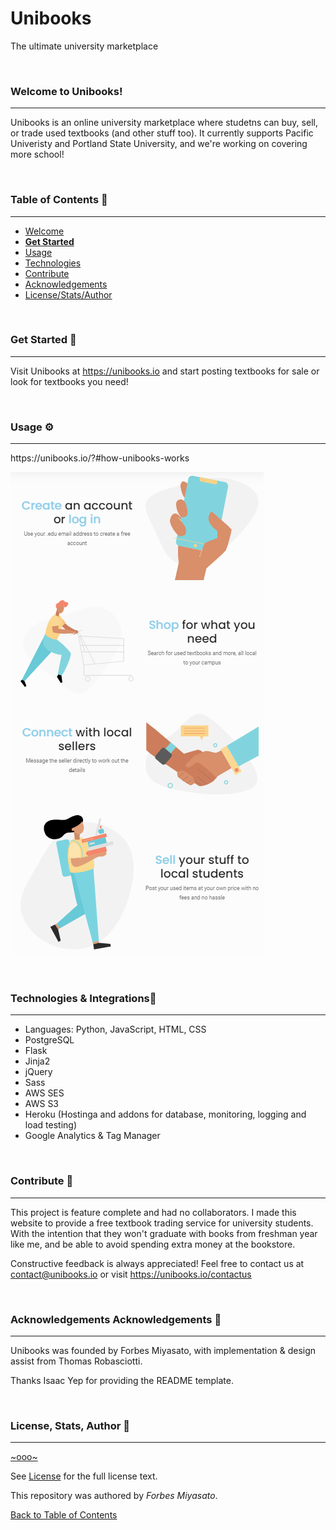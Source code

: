 # Unibooks
The ultimate university marketplace

<br />

### Welcome to Unibooks!
<hr>

Unibooks is an online university marketplace where studetns can buy, sell, or trade used textbooks (and other stuff too). It currently supports Pacific Univeristy and Portland State University, and we're working on covering more school!


<br />

### Table of Contents <g-emoji class="g-emoji" alias="book" fallback-src="https://github.githubassets.com/images/icons/emoji/unicode/1f4d6.png">📖</g-emoji>
<hr>

  - [Welcome](#welcome-to-Unibooks)
  - [**Get Started**](#get-started-)
  - [Usage](#usage-)
  - [Technologies](#technologies-)
  - [Contribute](#Contribute-)
  - [Acknowledgements](#acknowledgements-)
  - [License/Stats/Author](#license-stats-author-)

<br />

### Get Started <g-emoji class="g-emoji" alias="rocket" fallback-src="https://github.githubassets.com/images/icons/emoji/unicode/1f680.png">🚀</g-emoji>
<hr>

Visit Unibooks at https://unibooks.io and start posting textbooks for sale or look for textbooks you need!

<br />

### Usage <g-emoji class="g-emoji" alias="gear" fallback-src="https://github.githubassets.com/images/icons/emoji/unicode/2699.png">⚙</g-emoji>
<hr>
https://unibooks.io/?#how-unibooks-works


![Unibooks_Usage](unibooks_usage.png)

<br />

### Technologies & Integrations<g-emoji class="g-emoji" alias="toolbox" fallback-src="https://github.githubassets.com/images/icons/emoji/unicode/1f9f0.png">🧰</g-emoji>
<hr>

  - Languages: Python, JavaScript, HTML, CSS
  - PostgreSQL
  - Flask
  - Jinja2
  - jQuery
  - Sass
  - AWS SES
  - AWS S3
  - Heroku (Hostinga and addons for database, monitoring, logging and load testing)
  - Google Analytics & Tag Manager
  
<br />

### Contribute <g-emoji class="g-emoji" alias="handshake" fallback-src="https://github.githubassets.com/images/icons/emoji/unicode/1f91d.png">🤝</g-emoji>
<hr>

This project is feature complete and had no collaborators. I made this website to provide a free textbook trading service for university students. With the intention that they won't graduate with books from freshman year like me, and be able to avoid spending extra money at the bookstore.

Constructive feedback is always appreciated! Feel free to contact us at contact@unibooks.io or visit https://unibooks.io/contactus

<br />

### Acknowledgements </a>Acknowledgements <g-emoji class="g-emoji" alias="blue_heart" fallback-src="https://github.githubassets.com/images/icons/emoji/unicode/1f499.png">💙</g-emoji>
<hr>

Unibooks was founded by Forbes Miyasato, with implementation & design assist from Thomas Robasciotti.

Thanks Isaac Yep for providing the README template.

<br />

### License, Stats, Author <g-emoji class="g-emoji" alias="scroll" fallback-src="https://github.githubassets.com/images/icons/emoji/unicode/1f4dc.png">📜</g-emoji>
<hr>
<!-- badge cluster -->

[~ooo~](https://shields.io/)

<!-- / -->
See [License](https://google.com) for the full license text.

This repository was authored by *Forbes Miyasato*.

[Back to Table of Contents](#table-of-contents-)

<br /><br /><br /><br /><br /><br /><br />
